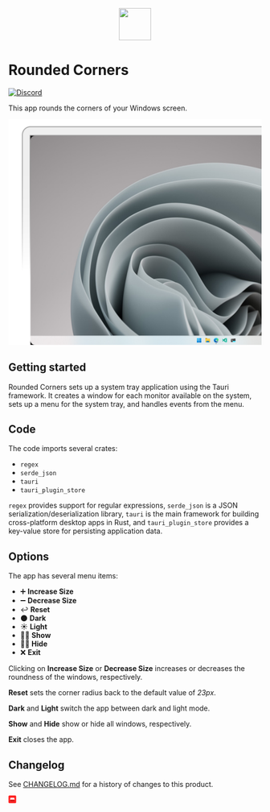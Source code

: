 <p align="center">
  <img width="64" height="64" src="./src-tauri/src/img/icon.ico">
</p>

# Rounded Corners

<a href ="https://discord.gg/7SK688rBE3" target="_blank">
	<picture>
		<source
			media="(prefers-color-scheme: dark)"
			srcset={`https://img.shields.io/discord/977956954041356329?label=Discord&logo=discord&color=black&logoColor=white&labelColor=black&logoWidth=15`}
		/>
		<source
			media="(prefers-color-scheme: light)"
			srcset={`https://img.shields.io/discord/977956954041356329?label=Discord&logo=discord&color=white&logoColor=black&labelColor=white&logoWidth=15`}
		/>
		<img
			alt="Discord"
			src={`https://img.shields.io/discord/977956954041356329?label=Discord&logo=discord&color=black&logoColor=white&labelColor=black&logoWidth=15`}
		/>
	</picture>
</a>

This app rounds the corners of your Windows screen.

![Rounded Corners](./.github/cover.png)

## Getting started

Rounded Corners sets up a system tray application using the Tauri framework. It
creates a window for each monitor available on the system, sets up a menu for
the system tray, and handles events from the menu.

## Code

The code imports several crates:

-   `regex`
-   `serde_json`
-   `tauri`
-   `tauri_plugin_store`

`regex` provides support for regular expressions, `serde_json` is a JSON
serialization/deserialization library, `tauri` is the main framework for
building cross-platform desktop apps in Rust, and `tauri_plugin_store` provides
a key-value store for persisting application data.

## Options

The app has several menu items:

-   ➕ **Increase Size**
-   ➖ **Decrease Size**
-   ↩️ **Reset**
-   🌑 **Dark**
-   ☀️ **Light**
-   👨🏻 **Show**
-   🥷🏽 **Hide**
-   ❌ **Exit**

Clicking on **Increase Size** or **Decrease Size** increases or decreases the
roundness of the windows, respectively.

**Reset** sets the corner radius back to the default value of _23px_.

**Dark** and **Light** switch the app between dark and light mode.

**Show** and **Hide** show or hide all windows, respectively.

**Exit** closes the app.

## Changelog

See [CHANGELOG.md](CHANGELOG.md) for a history of changes to this product.

[![Lightrix logo](https://raw.githubusercontent.com/Lightrix/npm/main/.github/img/favicon.png "Built with Lightrix/npm")](https://github.com/Lightrix/npm)
